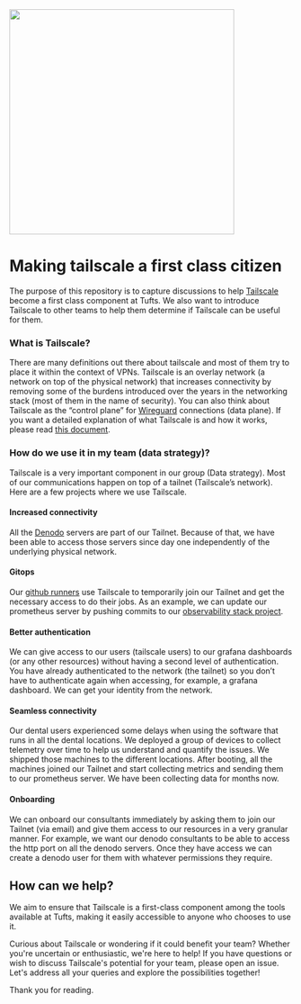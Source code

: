 
<img src="https://github.com/Tufts-Technology-Services/tailscale-now/assets/17954/3ec0658c-0ada-4911-b163-d61573fd2724" width="400">

# Making tailscale a first class citizen

The purpose of this repository is to capture discussions to help [Tailscale](https://tailscale.com/) become a first class component at Tufts. We also want to introduce 
Tailscale to other teams to help them determine if Tailscale can be useful for them.

### What is Tailscale?

There are many definitions out there about tailscale and most of them try to place it within the context of VPNs. Tailscale is an overlay network (a network on top of the physical network) that increases connectivity by removing some of the burdens introduced over the years in the networking stack (most of them in the name of security). You can also think about Tailscale as the “control plane” for [Wireguard](https://www.wireguard.com/) connections (data plane). If you want a detailed explanation of what Tailscale is and how it works, please read [this document](https://tailscale.com/blog/how-tailscale-works). 

### How do we use it in my team (data strategy)?

Tailscale is a very important component in our group (Data strategy). Most of our communications happen on top of a tailnet (Tailscale’s network). Here are a few projects where we use Tailscale. 

#### Increased connectivity

All the [Denodo](https://www.denodo.com/en) servers are part of our Tailnet. Because of that, we have been able to access those servers since day one independently of the underlying physical network.

#### Gitops

Our [github runners](https://docs.github.com/en/actions/using-github-hosted-runners/about-github-hosted-runners) use Tailscale to temporarily join our Tailnet and get the necessary access to do their jobs. As an example, we can update our prometheus server by pushing commits to our [observability stack project](https://github.com/TuftsUniversity/dscicd).

#### Better authentication

We can give access to our users (tailscale users) to our grafana dashboards (or any other resources) without having a second level of authentication. You have already authenticated to the network (the tailnet) so you don’t have to authenticate again when accessing, for example, a grafana dashboard. We can get your identity from the network.

#### Seamless connectivity

Our dental users experienced some delays when using the software that runs in all the dental locations. We deployed a group of devices to collect telemetry over time to help us understand and quantify the issues. We shipped those machines to the different locations. After booting, all the machines joined our Tailnet and start collecting metrics and sending them to our prometheus server. We have been collecting data for months now.

#### Onboarding

We can onboard our consultants immediately by asking them to join our Tailnet (via email) and give them access to our resources in a very granular manner. For example, we want our denodo consultants to be able to access the http port on all the denodo servers. Once they have access we can create a denodo user for them with whatever permissions they require.

## How can we help?

We aim to ensure that Tailscale is a first-class component among the tools available at Tufts, making it easily accessible to anyone who chooses to use it.

Curious about Tailscale or wondering if it could benefit your team? Whether you're uncertain or enthusiastic, we're here to help! If you have questions or wish to discuss Tailscale's potential for your team, please open an issue. Let's address all your queries and explore the possibilities together!

Thank you for reading.


